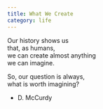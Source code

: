 ```yaml
---
title: What We Create
category: life
---
```


Our history shows us  
that, as humans,  
we can create almost anything  
we can imagine.  
  
So, our question is always,  
what is worth imagining?  
  
- D. McCurdy  
